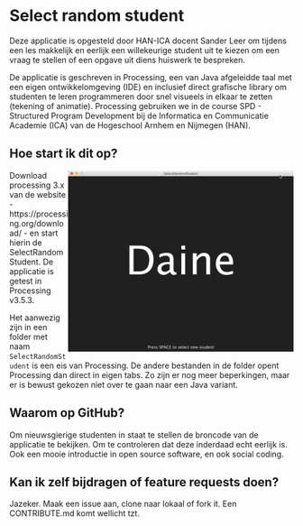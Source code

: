 # Select random student
Deze applicatie is opgesteld door HAN-ICA docent Sander Leer om tijdens een les makkelijk en eerlijk een willekeurige student uit te kiezen om een vraag te stellen of een opgave uit diens huiswerk te bespreken.

De applicatie is geschreven in Processing, een van Java afgeleidde taal met een eigen ontwikkelomgeving (IDE) en inclusief direct grafische library om studenten te leren programmeren door snel visueels in elkaar te zetten (tekening of animatie). Processing gebruiken we in de course SPD - Structured Program Development bij de Informatica en Communicatie Academie (ICA) van de Hogeschool Arnhem en Nijmegen (HAN).

## Hoe start ik dit op?
<img src="screenshot.png" width="400" align="right">
Download processing 3.x van de website - https://processing.org/download/ - en start hierin de SelectRandomStudent. De applicatie is getest in Processing v3.5.3.

Het aanwezig zijn in een folder met naam `SelectRandomStudent` is een eis van Processing. De andere bestanden in de folder opent Processing dan direct in eigen tabs. Zo zijn er nog meer beperkingen, maar er is bewust gekozen niet over te gaan naar een Java variant.

## Waarom op GitHub?
Om nieuwsgierige studenten in staat te stellen de broncode van de applicatie te bekijken. Om te controleren dat deze inderdaad echt eerlijk is. Ook een mooie introductie in open source software, en ook social coding.

## Kan ik zelf bijdragen of feature requests doen?
Jazeker. Maak een issue aan, clone naar lokaal of fork it. Een CONTRIBUTE.md komt wellicht tzt.